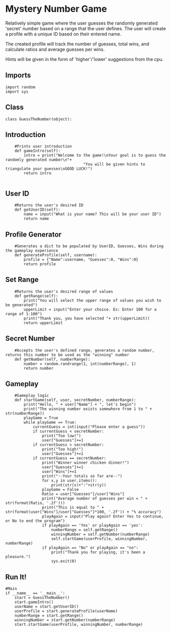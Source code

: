 # Mystery Number Game

Relatively simple game where the user guesses the randomly generated 'secret' number based on a range that the user defines. The user will create a profile with a unique ID based on their entered
name. 

The created profile will track the number of guesses, total wins, and calculate ratios and average guesses per wins.

Hints will be given in the form of 'higher'/'lower' suggestions from the cpu. 

## Imports
```Python3
import random
import sys

```
## Class
```Python3
class GuessTheNumber(object):

```
## Introduction

```Python3
    #Prints user introduction
    def gameIntro(self):
        intro = print("Welcome to the game!\nYour goal is to guess the randomly generated number\n"+
                                  "You will be given hints to triangulate your guesses\nGOOD LUCK!")
        return intro
        
```

## User ID
```Python3
    #Returns the user's desired ID
    def getUserID(self):
        name = input("What is your name? This will be your user ID")
        return name

```

## Profile Generator
```Python3
    #Generates a dict to be populated by UserID, Guesses, Wins during the gameplay experience
    def generateProfile(self, username):
        profile = {"Name":username, "Guesses":0, "Wins":0}
        return profile

```

## Set Range
```Python3
    #Returns the user's desired range of values
    def getRange(self):
        print("You will select the upper range of values you wish to be generated")
        upperLimit = input("Enter your choice. Ex: Enter 100 for a range of 1-100")
        print("Thank you, you have selected "+ str(upperLimit))
        return upperLimit

```

## Secret Number
```Python3
    #Accepts the user's defined range, generates a random number, returns this number to be used as the "winning" number
    def getNumber(self, numberRange):
        number = random.randrange(1, int(numberRange), 1)
        return number

```

## Gameplay
```Python3
    #Gameplay logic
    def startGame(self, user, secretNumber, numberRange):
        print("Hello, " + user["Name"] + ", let's begin")
        print("The winning number exists somewhere from 1 to " + str(numberRange))
        playGame = True
        while playGame == True:
            currentGuess = int(input("Please enter a guess"))
            if currentGuess < secretNumber:
                print("Too low!")
                user["Guesses"]+=1
            if currentGuess > secretNumber:
                print("Too high!")
                user["Guesses"]+=1
            if currentGuess == secretNumber:
                print("Winner winner chicken dinner!")
                user["Guesses"]+=1
                user["Wins"]+=1
                print("--Your totals so far are--")
                for x,y in user.items():
                    print(str(x)+":"+str(y))
                playGame = False
                Ratio = user["Guesses"]/user["Wins"]
                print("Average number of guesses per win = " + str(format(Ratio, '.2f')))
                print("This is equal to " + str(format(user["Wins"]/user["Guesses"]*100, '.2f')) + "% accuracy")
                playAgain = input("Play again? Enter Yes to continue, or No to end the program")
                if playAgain == 'Yes' or playAgain == 'yes':
                    numberRange = self.getRange()
                    winningNumber = self.getNumber(numberRange)
                    self.startGame(userProfile, winningNumber, numberRange)
                if playAgain == "No" or playAgain == "no":
                    print("Thank you for playing, it's been a pleasure.")
                    sys.exit(0)

```

## Run It!
```Python3
#Main
if __name__ == '__main__':
    start = GuessTheNumber()
    start.gameIntro()
    userName = start.getUserID()
    userProfile = start.generateProfile(userName)
    numberRange = start.getRange()
    winningNumber = start.getNumber(numberRange)
    start.startGame(userProfile, winningNumber, numberRange)
    
```
